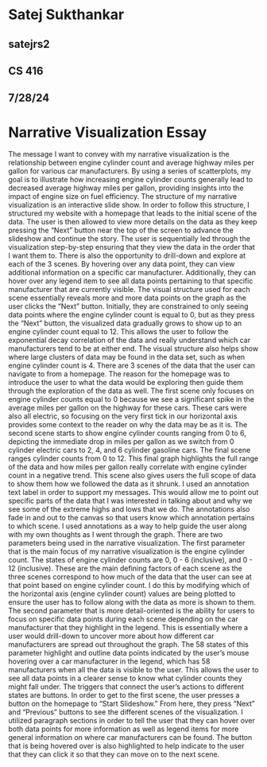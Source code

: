 # Satej Sukthankar
## satejrs2
## CS 416
## 7/28/24
# Narrative Visualization Essay
The message I want to convey with my narrative visualization is the relationship between engine cylinder count and average highway miles per gallon for various car manufacturers. By using a series of scatterplots, my goal is to illustrate how increasing engine cylinder counts generally lead to decreased average highway miles per gallon, providing insights into the impact of engine size on fuel efficiency.
The structure of my narrative visualization is an interactive slide show. In order to follow this structure, I structured my website with a homepage that leads to the initial scene of the data. The user is then allowed to view more details on the data as they keep pressing the “Next” button near the top of the screen to advance the slideshow and continue the story. The user is sequentially led through the visualization step-by-step ensuring that they view the data in the order that I want them to. There is also the opportunity to drill-down and explore at each of the 3 scenes. By hovering over any data point, they can view additional information on a specific car manufacturer. Additionally, they can hover over any legend item to see all data points pertaining to that specific manufacturer that are currently visible.
The visual structure used for each scene essentially reveals more and more data points on the graph as the user clicks the “Next” button. Initially, they are constrained to only seeing data points where the engine cylinder count is equal to 0, but as they press the “Next” button, the visualized data gradually grows to show up to an engine cylinder count equal to 12. This allows the user to follow the exponential decay correlation of the data and really understand which car manufacturers tend to be at either end. The visual structure also helps show where large clusters of data may be found in the data set, such as when engine cylinder count is 4.
There are 3 scenes of the data that the user can navigate to from a homepage. The reason for the homepage was to introduce the user to what the data would be exploring then guide them through the exploration of the data as well. The first scene only focuses on engine cylinder counts equal to 0 because we see a significant spike in the average miles per gallon on the highway for these cars. These cars were also all electric, so focusing on the very first tick in our horizontal axis provides some context to the reader on why the data may be as it is. The second scene starts to show engine cylinder counts ranging from 0 to 6, depicting the immediate drop in miles per gallon as we switch from 0 cylinder electric cars to 2, 4, and 6 cylinder gasoline cars. The final scene ranges cylinder counts from 0 to 12. This final graph highlights the full range of the data and how miles per gallon really correlate with engine cylinder count in a negative trend. This scene also gives users the full scope of data to show them how we followed the data as it shrunk.
I used an annotation text label in order to support my messages. This would allow me to point out specific parts of the data that I was interested in talking about and why we see some of the extreme highs and lows that we do. The annotations also fade in and out to the canvas so that users know which annotation pertains to which scene. I used annotations as a way to help guide the user along with my own thoughts as I went through the graph.
There are two parameters being used in the narrative visualization. The first parameter that is the main focus of my narrative visualization is the engine cylinder count. The states of engine cylinder counts are 0, 0 - 6 (inclusive), and 0 - 12 (inclusive). These are the main defining factors of each scene as the three scenes correspond to how much of the data that the user can see at that point based on engine cylinder count. I do this by modifying which of the horizontal axis (engine cylinder count) values are being plotted to ensure the user has to follow along with the data as more is shown to them. The second parameter that is more detail-oriented is the ability for users to focus on specific data points during each scene depending on the car manufacturer that they highlight in the legend. This is essentially where a user would drill-down to uncover more about how different car manufacturers are spread out throughout the graph. The 58 states of this parameter highlight and outline data points indicated by the user’s mouse hovering over a car manufacturer in the legend, which has 58 manufacturers when all the data is visible to the user. This allows the user to see all data points in a clearer sense to know what cylinder counts they might fall under.
The triggers that connect the user’s actions to different states are buttons. In order to get to the first scene, the user presses a button on the homepage to “Start Slideshow.” From here, they press “Next” and “Previous” buttons to see the different scenes of the visualization. I utilized paragraph sections in order to tell the user that they can hover over both data points for more information as well as legend items for more general information on where car manufacturers can be found. The button that is being hovered over is also highlighted to help indicate to the user that they can click it so that they can move on to the next scene.
